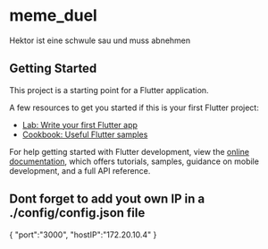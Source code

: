 # meme_duel

Hektor ist eine schwule sau und muss abnehmen

## Getting Started

This project is a starting point for a Flutter application.

A few resources to get you started if this is your first Flutter project:

- [Lab: Write your first Flutter app](https://docs.flutter.dev/get-started/codelab)
- [Cookbook: Useful Flutter samples](https://docs.flutter.dev/cookbook)

For help getting started with Flutter development, view the
[online documentation](https://docs.flutter.dev/), which offers tutorials,
samples, guidance on mobile development, and a full API reference.

## Dont forget to add yout own IP in a ./config/config.json file
{
    "port":"3000",
    "hostIP":"172.20.10.4"
}

